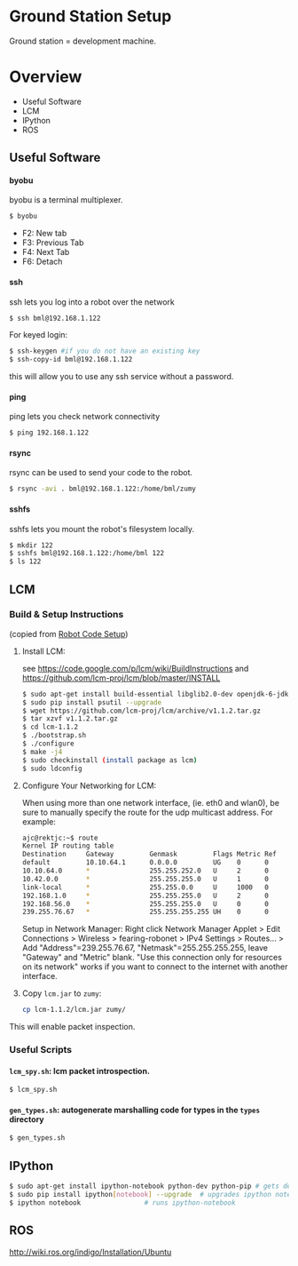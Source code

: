 Ground Station Setup
====================
Ground station = development machine.

# Overview
* Useful Software
* LCM
* IPython
* ROS

## Useful Software

#### byobu
byobu is a terminal multiplexer.
```sh
$ byobu
```
* F2: New tab
* F3: Previous Tab
* F4: Next Tab
* F6: Detach

#### ssh
ssh lets you log into a robot over the network
```sh
$ ssh bml@192.168.1.122
```

For keyed login:
```sh
$ ssh-keygen #if you do not have an existing key
$ ssh-copy-id bml@192.168.1.122
```
this will allow you to use any ssh service without a password. 

#### ping
ping lets you check network connectivity
```sh
$ ping 192.168.1.122
```

#### rsync
rsync can be used to send your code to the robot.
```sh
$ rsync -avi . bml@192.168.1.122:/home/bml/zumy
```

#### sshfs
sshfs lets you mount the robot's filesystem locally.
```sh
$ mkdir 122
$ sshfs bml@192.168.1.122:/home/bml 122
$ ls 122
```

## LCM

### Build & Setup Instructions
(copied from [Robot Code Setup](RobotCodeSetup.md))

1. Install LCM:

    see https://code.google.com/p/lcm/wiki/BuildInstructions and https://github.com/lcm-proj/lcm/blob/master/INSTALL

    ```sh
    $ sudo apt-get install build-essential libglib2.0-dev openjdk-6-jdk python-dev checkinstall autoconf autopoint libtool python-psutil
    $ sudo pip install psutil --upgrade
    $ wget https://github.com/lcm-proj/lcm/archive/v1.1.2.tar.gz
    $ tar xzvf v1.1.2.tar.gz
    $ cd lcm-1.1.2
    $ ./bootstrap.sh
    $ ./configure
    $ make -j4
    $ sudo checkinstall (install package as lcm)
    $ sudo ldconfig
    ```

2. Configure Your Networking for LCM:

    When using more than one network interface, (ie. eth0 and wlan0), be sure to manually specify the route for the udp multicast address.
    For example:
    ```sh
    ajc@rektjc:~$ route
    Kernel IP routing table
    Destination     Gateway         Genmask         Flags Metric Ref    Use Iface
    default         10.10.64.1      0.0.0.0         UG    0      0        0 wlan0
    10.10.64.0      *               255.255.252.0   U     2      0        0 wlan0
    10.42.0.0       *               255.255.255.0   U     1      0        0 eth0
    link-local      *               255.255.0.0     U     1000   0        0 eth0
    192.168.1.0     *               255.255.255.0   U     2      0        0 wlan2
    192.168.56.0    *               255.255.255.0   U     0      0        0 vboxnet0
    239.255.76.67   *               255.255.255.255 UH    0      0        0 wlan2
    ```
    
    Setup in Network Manager:
    Right click Network Manager Applet > Edit Connections > Wireless > fearing-robonet > IPv4 Settings > Routes... > Add "Address"=239.255.76.67, "Netmask"=255.255.255.255, leave "Gateway" and "Metric" blank.
"Use this connection only for resources on its network" works if you want to connect to the internet with another interface.

3. Copy `lcm.jar` to `zumy`:
    ```sh
    cp lcm-1.1.2/lcm.jar zumy/
    ```
  This will enable packet inspection.

### Useful Scripts

#### `lcm_spy.sh`: lcm packet introspection.
```sh
$ lcm_spy.sh
```

#### `gen_types.sh`: autogenerate marshalling code for types in the `types` directory
```sh
$ gen_types.sh
```

## IPython
```sh
$ sudo apt-get install ipython-notebook python-dev python-pip # gets dependencies for ipython notebook
$ sudo pip install ipython[notebook] --upgrade  # upgrades ipython notebook to latest version
$ ipython notebook                # runs ipython-notebook
```

## ROS
http://wiki.ros.org/indigo/Installation/Ubuntu
